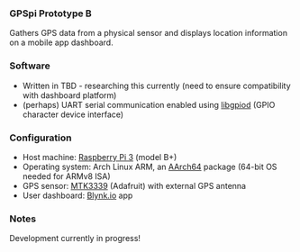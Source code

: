 ### GPSpi Prototype B
Gathers GPS data from a physical sensor and displays location information on a mobile app dashboard.

### Software
* Written in TBD - researching this currently (need to ensure compatibility with dashboard platform)
* (perhaps) UART serial communication enabled using [libgpiod](https://git.kernel.org/pub/scm/libs/libgpiod/libgpiod.git/about/) (GPIO character device interface)

### Configuration
* Host machine: [Raspberry Pi 3](https://www.raspberrypi.org/documentation/hardware/raspberrypi/README.md) (model B+)
* Operating system: Arch Linux ARM, an [AArch64](https://archlinuxarm.org/packages/aarch64/linux-aarch64) package (64-bit OS needed for ARMv8 ISA)
* GPS sensor: [MTK3339](https://learn.adafruit.com/adafruit-ultimate-gps/overview) (Adafruit) with external GPS antenna
* User dashboard: [Blynk.io](https://docs.blynk.cc/) app

### Notes
Development currently in progress!</br>
